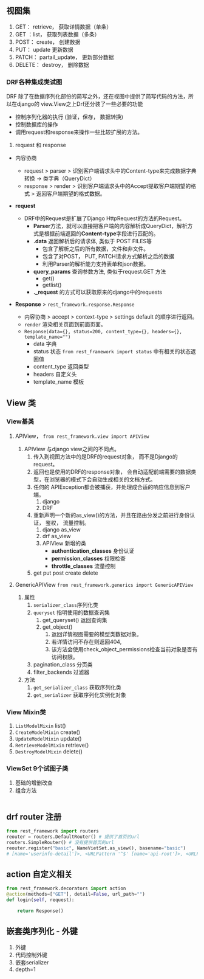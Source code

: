 ## 视图集
1. GET： retrieve， 获取详情数据（单条）
2. GET ：list， 获取列表数据（多条）
3. POST： create， 创建数据
4. PUT： update 更新数据
5. PATCH： partail_update， 更新部分数据
6. DELETE： destroy， 删除数据

### DRF各种集成类试图
DRF 除了在数据序列化部份的简写之外，还在视图中提供了简写代码的方法，所以在django的 view.View之上Drf还分装了一些必要的功能
  - 控制序列化器的执行 (验证，保存， 数据转换)
  - 控制数据库的操作
  - 调用request和response来操作一些比较扩展的方法。

1. request 和 response
- 内容协商
  - request > parser > 识别客户端请求头中的Content-type来完成数据字典转换 -> 类字典（QueryDict）
  - response > render > 识别客户端请求头中的Accept提取客户端期望的格式 > 返回客户端期望的格式数据。

- **request**
  - DRF中的Request是扩展了Django HttpRequest的方法的Request。
    - **Parser**方法，就可以直接把客户端的内容解析成QueryDict，解析方式是根据前端返回的**Content-type**字段进行匹配的。
    - **.data** 返回解析后的请求体, 类似于 POST FILES等
      - 包含了解析之后的所有数据，文件和非文件。
      - 包含了对POST， PUT, PATCH请求方式解析之后的数据
      - 利用Parser的解析能力支持表单和json数据。
    - **query_params** 查询参数方法, 类似于request.GET 方法 
      - get()
      - getlist()
    - **._request** 的方式可以获取原来的django中的requests 
- **Response** > `rest_framework.response.Response`
  - 内容协商 > accept > context-type > settings default 的顺序进行返回。
  - `render` 渲染相关页面到前面页面。
  - `Response(data={}, status=200, content_type={}, headers={}, template_name="")`
    - data 字典
    - status 状态 `from rest_framework import status` 中有相关的状态返回值
    - content_type 返回类型
    - headers 自定义头
    - template_name 模板

## View 类
### View基类
1. APIView， `from rest_framework.view import APIView`
   1. APIView 与django view之间的不同点。   
      1. 传入到视图方法中的是DRF的request对象， 而不是Django的request。
      2. 返回也是使用的DRF的response对象， 会自动适配前端需要的数据类型，在浏览器的模式下会自动生成相关的文档方式。
      3. 任何的 APIException都会被捕获，并处理成合适的响应信息到客户端。
         1. django
         2. DRF
      4. 重新声明一个新的as_view()的方法，并且在路由分发之前进行身份认证， 鉴权， 流量控制。
         1. django as_view 
         2. drf as_view 
         3. APIView 新增的类
            - **authentication_classes** 身份认证
            - **permission_classes** 权限检查
            - **throttle_classes** 流量控制
      5. get put post create delete

2. GenericAPIView `from rest_framework.generics import GenericAPIView`
   1. 属性 
      1. `serializer_class`序列化类
      2. `queryset` 指明使用的数据查询集
         1. get_queryset() 返回查询集 
         2. get_object() 
            1. 返回详情视图需要的模型类数据对象。
            2. 若详情访问不存在则返回404,
            3. 该方法会使用check_object_permissions检查当前对象是否有访问权限。
      3. pagination_class 分页类
      4. filter_backends 过滤器
   2. 方法 
      1. `get_serializer_class` 获取序列化类
      2. `get_serializer` 获取序列化实例化对象

### View Mixin类 
1. `ListModelMixin` list()
2. `CreateModelMixin` create()
3. `UpdateModelMixin` update()
4. `RetrieveModelMixin` retrieve()
5. `DestroyModelMixin` delete()

### ViewSet 9个试图子类
1. 基础的增删改查
2. 组合方法
```python

```

## drf router 注册
```python
from rest_framework import routers
reouter = routers.DefaultRouter() # 提供了首页的url
routers.SimpleRouter() # 没有提供首页的url
reouter.register("basic", NameVietSet.as_view(), basename="basic")
# [name='userinfo-detail']>, <URLPattern '^$' [name='api-root']>, <URLPattern '^\.(?P<format>[a-z0-9]+)/?$' [name='api-root']>
```

## action 自定义相关
```python
from rest_framework.decorators import action
@action(methods=["GET"], detail=False, url_path="")
def login(self, request):

    return Response()
```

## 嵌套类序列化 - 外键
1. 外键
2. 代码控制外键
3. 嵌套serializer
4. depth=1
